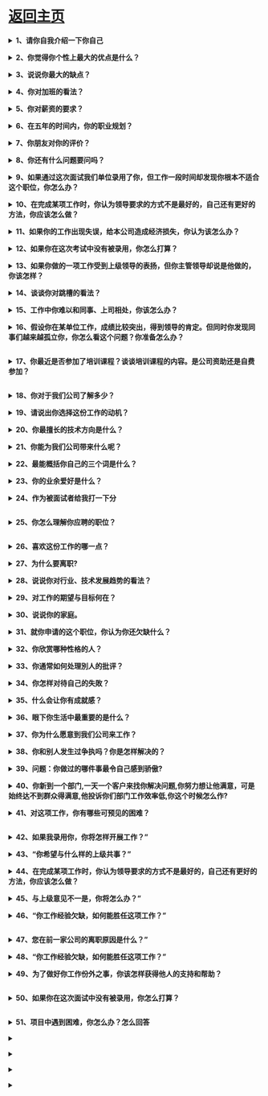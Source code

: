 # [返回主页](../README.md)

<b><details><summary>1、请你自我介绍一下你自己</summary></b>

回答提示：一般人回答这个问题过于平常，只说姓名、年龄、爱好、工作经验，这些在简历上都有，其实，企业最希望知道的是求职者能否胜任工作，包括：最强的技能、最深入研究的知识领域、个性中最积极的部分、做过的最成功的事，主要的成就等，这些都可以和学习无关，也可以和学习有关，但要突出积极的个性和做事的能力，说得合情合理企业才会相信。企业很重视一个人的礼貌，求职者要尊重考官，在回答每个问题之后都说一句“谢谢”。企业喜欢有礼貌的求职者。

</details>

<b><details><summary>2、你觉得你个性上最大的优点是什么？</summary></b>

回答提示：沉着冷静、条理清楚、立场坚定、顽强向上。
乐于助人和关心他人、适应能力和幽默感、乐观和友爱。我在传智播客经过一到两年的培训及项目实战，加上实习工作，使我适合这份工作。我相信我能成功。

</details>

<b><details><summary>3、说说你最大的缺点？</summary></b>

回答提示：这个问题企业问的概率很大，通常不希望听到直接回答的缺点是什么等，如果求职者说自己小心眼、爱忌妒人、非常懒、脾气大、工作效率低，企业肯定不会录用你。绝对不要自作聪明地回答“我最大的缺点是过于追求完美”，有的人以为这样回答会显得自己比较出色，但事实上，他已经岌芨可危了。企业喜欢求职者从自己的优点说起，中间加一些小缺点，最后再把问题转回到优点上，突出优点的部分。企业喜欢聪明的求职者。

</details>

<b><details><summary>4、你对加班的看法？</summary></b>

回答提示：实际上好多公司问这个问题，并不证明一定要加班。 只是想测试你是否愿意为公司奉献。
回答样本：如果是工作需要我会义不容辞加班。我现在单身，没有任何家庭负担，可以全身心的投入工作。但同时，我也会提高工作效率，减少不必要的加班。

</details>

<b><details><summary>5、你对薪资的要求？</summary></b>

回答提示：如果你对薪酬的要求太低，那显然贬低自己的能力；如果你对薪酬的要求太高，那又会显得你分量过重，公司受用不起。一些雇主通常都事先对求聘的职位定下开支预算，因而他们第一次提出的价钱往往是他们所能给予的最高价钱。他们问你只不过想证实一下这笔钱是否足以引起你对该工作的兴趣。
回答样本一：“我对工资没有硬性要求。我相信贵公司在处理我的问题上会友善合理。我注重的是找对工作机会，所以只要条件公平，我则不会计较太多
回答样本二：我受过系统的软件编程的训练，不需要进行大量的培训。而且我本人也对编程特别感兴趣。因此，我希望公司能根据我的情况和市场标准的水平，给我合理的薪水。
回答样本三：如果你必须自己说出具体数目，请不要说一个宽泛的范围，那样你将只能得到最低限度的数字。最好给出一个具体的数字，这样表明你已经对当今的人才市场作了调查，知道像自己这样学历的雇员有什么样的价值。

</details>

<b><details><summary>6、在五年的时间内，你的职业规划？</summary></b>

回答提示：这是每一个应聘者都不希望被问到的问题，但是几乎每个人都会被问到。比较多的答案是“管理者”。但是近几年来，许多公司都已经建立了专门的技术途径。这些工作地位往往被称作“顾问”、“参议技师”或“高级软件工程师”等等。当然，说出其他一些你感兴趣的职位也是可以的，比如产品销售部经理，生产部经理等一些与你的专业有相关背景的工作。要知道，考官总是喜欢有进取心的应聘者，此时如果说“不知道”，或许就会使你丧失一个好机会。最普通的回答应该是 “我准备在技术领域有所作为”或“我希望能按照公司的管理思路发展”。

</details>

<b><details><summary>7、你朋友对你的评价？</summary></b>

回答提示： 想从侧面了解一下你的性格及与人相处的问题。
回答样本：“我的朋友都说我是一个可以信赖的人。因为，我一旦答应别人的事情，就一定会做到。如果我做不到，我就不会轻易许诺。
回答样本：”我觉的我是一个比较随和的人，与不同的人都可以友好相处。在我与人相处时，我总是能站在别人的角度考虑问题“

</details>

<b><details><summary>8、你还有什么问题要问吗？</summary></b>

回答提示：企业的这个问题看上去可有可无，其实很关键，企业不喜欢说“没有问题”的人，因为其很注重员工的个性和创新能力。企业不喜欢求职者问个人福利之类的问题，如果有人这样问：贵公司对新入公司的员工有没有什么培训项目，我可以参加吗？或者说贵公司的晋升机制是什么样的？企业将很欢迎，因为体现出你对学习的热情和对公司的忠诚度以及你的上进心。

</details>

<b><details><summary>9、如果通过这次面试我们单位录用了你，但工作一段时间却发现你根本不适合这个职位，你怎么办？</summary></b>

回答提示：一段时间发现工作不适合我，有两种情况：

1、如果你确实热爱这个职业，那你就要不断学习，虚心向领导和同事学习业务知识和处事经验，了解这个职业的精神内涵和职业要求，力争减少差距；

2、你觉得这个职业可有可无，那还是趁早换个职业，去发现适合你的，你热爱的职业，那样你的发展前途也会大点，对单位和个人都有好处。

</details>

<b><details><summary>10、在完成某项工作时，你认为领导要求的方式不是最好的，自己还有更好的方法，你应该怎么做？</summary></b>

回答提示：①.原则上我会尊重和服从领导的工作安排；同时私底下找机会以请教的口吻，婉转地表达自己的想法，看看领导是否能改变想法；
② 如果领导没有采纳我的建议，我也同样会按领导的要求认真地去完成这项工作；
③.还有一种情况，假如领导要求的方式违背原则，我会坚决提出反对意见；如领导仍固执己见，我会毫不犹豫地再向上级领导反映。

</details>

<b><details><summary>11、如果你的工作出现失误，给本公司造成经济损失，你认为该怎么办？</summary></b>

回答提示：
① 我本意是为公司努力工作，如果造成经济损失，我认为首要的问题是想方设法去弥补或挽回经济损失。如果我无能力负责，希望单位帮助解决；
② 是责任问题。分清责任，各负其责，如果是我的责任，我甘愿受罚；如果是一个我负责的团队中别人的失误，也不能幸灾乐祸，作为一个团队，需要互相提携共同完成工作，安慰同事并且帮助同事查找原因总结经验。
③ 总结经验教训，一个人的一生不可能不犯错误，重要的是能从自己的或者是别人的错误中吸取经验教训，并在今后的工作中避免发生同类的错误。检讨自己的工作方法、分析问题的深度和力度是否不够，以致出现了本可以避免的错误。

</details>

<b><details><summary>12、如果你在这次考试中没有被录用，你怎么打算？</summary></b>

回答提示：现在的社会是一个竞争的社会,从这次面试中也可看出这一点,有竞争就必然有优劣,有成功必定就会有失败.往往成功的背后有许多的困难和挫折,如果这次失败了也仅仅是一次而已,只有经过经验经历的积累才能塑造出一个完全的成功者。我会从以下几个方面来正确看待这次失败.
第一、要敢于面对,面对这次失败不气馁,接受已经失去了这次机会就不会回头这个现实,从心理意志和精神上体现出对这次失败的抵抗力。要有自信,相信自己经历了这次之后经过努力一定能行.能够超越自我.
第二、善于反思,对于这次面试经验要认真总结,思考剖析,能够从自身的角度找差距。正确对待自己,实事求是地评价自己,辩证的看待自己的长短得失,做一个明白人.
第三、走出阴影,要克服这一次失败带给自己的心理压力,时刻牢记自己弱点,防患于未然,加强学习,提高自身素质.
第四、认真工作,回到原单位岗位上后,要实实在在、踏踏实实地工作,三十六行,行行出状元,争取在本岗位上做出一定的成绩.
第五、再接再厉,成为软件工程师或网络工程师一直是我的梦想,以后如果有机会我仍然后再次参加竞争.

</details>

<b><details><summary>13、如果你做的一项工作受到上级领导的表扬，但你主管领导却说是他做的，你该怎样？</summary></b>

回答提示：我首先不会找那位上级领导说明这件事，我会主动找我的主管领导来沟通，因为沟通是解决人际关系的最好办法，但结果会有两种：我的主管领导认识到自己的错误，我想我会视具体情况决定是否原谅他；2.他更加变本加厉的来威胁我，那我会毫不犹豫地找我的上级领导反映此事，因为他这样做会造成负面影响，对今后的工作不利。

</details>

<b><details><summary>14、谈谈你对跳槽的看法？</summary></b>

回答提示：（1）正常的"跳槽"能促进人才合理流动，应该支持；
（2）频繁的跳槽对单位和个人双方都不利，应该反对。

</details>

<b><details><summary>15、工作中你难以和同事、上司相处，你该怎么办？</summary></b>

回答提示：
① 我会服从领导的指挥，配合同事的工作。
② 我会从自身找原因，仔细分析是不是自己工作做得不好让领导不满意，同事看不惯。还要看看是不是为人处世方面做得不好。如果是这样的话 我会努力改正。
③ 如果我找不到原因，我会找机会跟他们沟通，请他们指出我的不足。有问题就及时改正。
④ 作为优秀的员工，应该时刻以大局为重，即使在一段时间内，领导和同事对我不理解，我也会做好本职工作，虚心向他们学习，我相信，他们会看见我在努力，总有一天会对我微笑的！

</details>

<b><details><summary>16、假设你在某单位工作，成绩比较突出，得到领导的肯定。但同时你发现同事们越来越孤立你，你怎么看这个问题？你准备怎么办？

</summary></b>

回答提示：
① 成绩比较突出，得到领导的肯定是件好事情，以后更加努力
② 检讨一下自己是不是对工作的热心度超过同事间交往的热心了，加强同事间的交往及共同的兴趣爱好。
③ 工作中，切勿伤害别人的自尊心
④ 不再领导前拨弄是非
⑤ 乐于助人对面

</details>

<b><details><summary>17、你最近是否参加了培训课程？谈谈培训课程的内容。是公司资助还是自费参加？

</summary></b>

回答提示：是自费参加，就是传智播客的培训课程（可以多谈谈自己学的技术）。

</details>

<b><details><summary>18、你对于我们公司了解多少？</summary></b>

回答提示：在去公司面试前上网查一下该公司主营业务。如回答：贵公司有意改变策略，加强与国外大厂的 OEM 合作，自有品牌的部分则透过海外经销商。

</details>

<b><details><summary>19、请说出你选择这份工作的动机？</summary></b>

回答提示：这是想知道面试者对这份工作的热忱及理解度，并筛选因一时兴起而来应试的人，如果是无经验者，可以强调“就算职种不同，也希望有机会发挥之前的经验”。

</details>

<b><details><summary>20、你最擅长的技术方向是什么？</summary></b>

回答提示：说和你要应聘的职位相关的课程，表现一下自己的热诚没有什么坏处。

</details>

<b><details><summary>21、你能为我们公司带来什么呢？</summary></b>

回答提示：
① 假如你可以的话，试着告诉他们你可以减低他们的费用——“我已经接受过传智播客近两年专业的培训，立刻就可以上岗工作”。
② 企业很想知道未来的员工能为企业做什么，求职者应再次重复自己的优势，然后说：“就我的能力，我可以做一个优秀的员工在组织中发挥能力，给组织带来高效率和更多的收益”。企业喜欢求职者就申请的职位表明自己的能力，比如申请营销之类的职位，可以说：“我可以开发大量的新客户，同时，对老客户做更全面周到的服务，开发老客户的新需求和消费。”等等。

</details>

<b><details><summary>22、最能概括你自己的三个词是什么？</summary></b>

回答提示：
我经常用的三个词是：适应能力强，有责任心和做事有始终，结合具体例子向主考官解释，

</details>

<b><details><summary>23、你的业余爱好是什么？</summary></b>

回答提示：找一些富于团体合作精神的，这里有一个真实的故事：有人被否决掉，因为他的爱好是深海潜水。主考官说：因为这是一项单人活动，我不敢肯定他能否适应团体工作。

</details>

<b><details><summary>24、作为被面试者给我打一下分

</summary></b>

回答提示：试着列出四个优点和一个非常非常非常小的缺点，（可以抱怨一下设施，没有明确责任人的缺点是不会有人介意的）。

</details>

<b><details><summary>25、你怎么理解你应聘的职位？

</summary></b>

回答提示：把岗位职责和任务及工作态度阐述一下

</details>

<b><details><summary>26、喜欢这份工作的哪一点？</summary></b>

回答提示：相信其实大家心中一定都有答案了吧！每个人的价值观不同，自然评断的标准也会不同，但是，在回答面试官这个问题时可不能太直接就把自己心理的话说出来，尤其是薪资方面的问题，不过一些无伤大雅的回答是不错的考虑，如交通方便，工作性质及内容颇能符合自己的兴趣等等都是不错的答案，不过如果这时自己能仔细思考出这份工作的与众不同之处，相信在面试上会大大加分。

</details>

<b><details><summary>27、为什么要离职?</summary></b>

回答提示：
①回答这个问题时一定要小心，就算在前一个工作受到再大的委屈，对公司有多少的怨言，都千万不要表现出来，尤其要避免对公司本身主管的批评，避免面试官的负面情绪及印象；建议此时最好的回答方式是将问题归咎在自己身上，例如觉得工作没有学习发展的空间，自己想在面试工作的相关产业中多加学习，或是前一份工作与自己的生涯规划不合等等，回答的答案最好是积极正面的。
②我希望能获得一份更好的工作，如果机会来临，我会抓住；我觉得目前的工作，已经达到顶峰，即沒有升迁机会。

</details>

<b><details><summary>28、说说你对行业、技术发展趋势的看法？</summary></b>

回答提示：企业对这个问题很感兴趣，只有有备而来的求职者能够过关。求职者可以直接在网上查找对你所申请的行业部门的信息，只有深入了解才能产生独特的见解。企业认为最聪明的求职者是对所面试的公司预先了解很多，包括公司各个部门，发展情况，在面试回答问题的时候可以提到所了解的情况，企业欢迎进入企业的人是“知己”，而不是“盲人”。

</details>

<b><details><summary>29、对工作的期望与目标何在？</summary></b>

回答提示：这是面试者用来评断求职者是否对自己有一定程度的期望、对这份工作是否了解的问题。对于工作有确实学习目标的人通常学习较快，对于新工作自然较容易进入状况，这时建议你，最好针对工作的性质找出一个确实的答案，如业务员的工作可以这样回答：“我的目标是能成为一个超级业务员，将公司的产品广泛的推销出去，达到最好的业绩成效；为了达到这个目标，我一定会努力学习，而我相信以我认真负责的态度，一定可以达到这个目标。”其他类的工作也可以比照这个方式来回答，只要在目标方面稍微修改一下就可以了。

</details>

<b><details><summary>30、说说你的家庭。</summary></b>

回答提示：企业面试时询问家庭问题不是非要知道求职者家庭的情况，探究隐私，企业不喜欢探究个人隐私，而是要了解家庭背景对求职者的塑造和影响。企业希望听到的重点也在于家庭对求职者的积极影响。企业最喜欢听到的是：我很爱我的家庭！我的家庭一向很和睦，虽然我的父亲和母亲都是普通人，但是从小，我就看到我父亲起早贪黑，每天工作特别勤劳，他的行动无形中培养了我认真负责的态度和勤劳的精神。我母亲为人善良，对人热情，特别乐于助人，所以在单位人缘很好，她的一言一行也一直在教导我做人的道理。企业相信，和睦的家庭关系对一个人的成长有潜移默化的影响。

</details>

<b><details><summary>31、就你申请的这个职位，你认为你还欠缺什么？</summary></b>

回答提示：企业喜欢问求职者弱点，但精明的求职者一般不直接回答。他们希望看到这样的求职者：继续重复自己的优势，然后说：“对于这个职位和我的能力来说，我相信自己是可以胜任的，只是缺乏经验，这个问题我想我可以进入公司以后以最短的时间来解决，我的学习能力很强，我相信可以很快融入公司的企业文化，进入工作状态。”企业喜欢能够巧妙地躲过难题的求职者。

</details>

<b><details><summary>32、你欣赏哪种性格的人？</summary></b>

回答提示：诚实、不死板而且容易相处的人、有"实际行动"的人。

</details>

<b><details><summary>33、你通常如何处理別人的批评？</summary></b>

回答提示：①沈默是金。不必说什么，否则情况更糟，不过我会接受建设性的批评；②我会等大家冷靜下来再讨论。

</details>

<b><details><summary>34、你怎样对待自己的失敗？</summary></b>

回答提示：我们大家生来都不是十全十美的，我相信我有第二个机会改正我的错误。

</details>

<b><details><summary>35、什么会让你有成就感？</summary></b>

回答提示：为贵公司竭力效劳；尽我所能，完成一个项目

</details>

<b><details><summary>36、眼下你生活中最重要的是什么？</summary></b>

回答提示：对我来说，能在这个领域找到工作是最重要的；望能在贵公司任职对我说最重要。

</details>

<b><details><summary>37、你为什么愿意到我们公司来工作？</summary></b>

回答提示：对于这个问题，你要格外小心，如果你已经对该单位作了研究，你可以回答一些详细的原因，像“公司本身的高技术开发环境很吸引我。”，“我同公司出生在同样的时代，我希望能够进入一家与我共同成长的公司。”“你们公司一直都稳定发展，在近几年来在市场上很有竞争力。”或者“我认为贵公司能够给我提供一个与众不同的发展道路。”这都显示出你已经做了一些调查，也说明你对自己的未来有了较为具体的远景规划。

</details>

<b><details><summary>38、你和别人发生过争执吗？你是怎样解决的？</summary></b>

回答提示：这是面试中最险恶的问题。其实是考官布下的一个陷阱。千万不要说任何人的过错。应知成功解决矛盾是一个协作团体中成员所必备的能力。假如你工作在一个服务行业，这个问题简直成了最重要的一个环节。你是否能获得这份工作，将取决于这个问题的回答。考官希望看到你是成熟且乐于奉献的。他们通过这个问题了解你的成熟度和处世能力。在没有外界干涉的情况下，通过妥协的方式来解决才是正确答案。

</details>

<b><details><summary>39、问题：你做过的哪件事最令自己感到骄傲?</summary></b>

回答提示：这是考官给你的一个机会，让你展示自己把握命运的能力。这会体现你潜在的领导能力以及你被提升的可能性。假如你应聘于一个服务性质的单位，你很可能会被邀请去午餐。记住：你的前途取决于你的知识、你的社交能力和综合表现。

</details>

<b><details><summary>40、你新到一个部门,一天一个客户来找你解决问题,你努力想让他满意，可是始终达不到群众得满意,他投诉你们部门工作效率低,你这个时候怎么作?</summary></b>

回答提示：(1)首先，我会保持冷静。作为一名工作人员，在工作中遇到各种各样的问题是正常的，关键是如何认识它，积极应对，妥善处理。 (2)其次，我会反思一下客户不满意的原因。一是看是否是自己在解决问题上的确有考虑的不周到的地方，二是看是否是客户不太了解相关的服务规定而提出超出规定的要求，三是看是否是客户了解相关的规定，但是提出的要求不合理。 (3)再次，根据原因采取相对的对策。如果是自己确有不周到的地方，按照服务规定作出合理的安排，并向客户作出解释；如果是客户不太了解政策规定而造成的误解，我会向他作出进一步的解释，消除他的误会；如果是客户提出的要求不符合政策规定，我会明确地向他指出。 (4)再次，我会把整个事情的处理情况向领导作出说明，希望得到他的理解和支持。(5)我不会因为客户投诉了我而丧失工作的热情和积极性，而会一如既往地牢记为客户服务的宗旨，争取早日做一名领导信任、公司放心、客户满意的职员。

</details>

<b><details><summary>41、对这项工作，你有哪些可预见的困难？
</summary></b>

回答提示：：①不宜直接说出具体的困难，否则可能令对方怀疑应聘者不行；②可以尝试迂回战术，说出应聘者对困难所持有的态度——“工作中出现一些困难是正常的，也是难免的，但是只要有坚忍不拔的毅力、良好的合作精神以及事前周密而充分的准备，任何困难都是可以克服。”
分析：一般问这个问题，面试者的希望就比较大了，因为已经在谈工作细节。但常规思路中的回答，又被面试官“骗”了。当面试官询问这个问题的时候，有两个目的。第一，看看应聘者是不是在行，说出的困难是不是在这个职位中一般都不可避免的问题。第二，是想看一下应聘者解决困难的手法对不对，及公司能否提供这样的资源。而不是想了解应聘者对困难的态度。
 
</details>

<b><details><summary>42、如果我录用你，你将怎样开展工作？”</summary></b>

回答提示： ①如果应聘者对于应聘的职位缺乏足够的了解，最好不要直接说出自己开展工作的具体办法；②可以尝试采用迂回战术来回答，如“首先听取领导的指示和要求，然后就有关情况进行了解和熟悉，接下来制定一份近期的工作计划并报领导批准，最后根据计划开展工作。”
分析：这个问题的主要目的也是了解应聘者的工作能力和计划性、条理性，而且重点想要知道细节。如果向思路中所讲的迂回战术，面试官会认为回避问题，如果引导了几次仍然是回避的话。此人绝对不会录用了。
 
</details>

<b><details><summary>43、“你希望与什么样的上级共事？”</summary></b>

回答提示：①通过应聘者对上级的“希望”可以判断出应聘者对自我要求的意识，这既上一个陷阱，又是一次机会；②最好回避对上级具体的希望，多谈对自己的要求；③如“做为刚步入社会的新人，我应该多要求自己尽快熟悉环境、适应环境，而不应该对环境提出什么要求，只要能发挥我的专长就可以了
分析：这个问题比较好的回答是，希望我的上级能够在工作中对我多指导，对我工作中的错误能够立即指出。总之，从上级指导这个方面谈，不会有大的纰漏。
 
</details>

<b><details><summary>44、在完成某项工作时，你认为领导要求的方式不是最好的，自己还有更好的方法，你应该怎么做？</summary></b>

回答提示：
①.原则上我会尊重和服从领导的工作安排；同时私底下找机会以请教的口吻，婉转地表达自己的想法，看看领导是否能改变想法；
②如果领导没有采纳我的建议，我也同样会按领导的要求认真地去完成这项工作；
③.还有一种情况，假如领导要求的方式违背原则，我会坚决提出反对意见；如领导仍固执己见，我会毫不犹豫地再向上级领导反映。

</details>

<b><details><summary>45、与上级意见不一是，你将怎么办？”</summary></b>

回答提示：①一般可以这样回答“我会给上级以必要的解释和提醒，在这种情况下，我会服从上级的意见。”②如果面试你的是总经理，而你所应聘的职位另有一位经理，且这位经理当时不在场，可以这样回答：“对于非原则性问题，我会服从上级的意见，对于涉及公司利益的重大问题，我希望能向更高层领导反映。”
分析：这个问题的标准答案是思路1，如果用2的回答，必死无疑。你没有摸清楚改公司的内部情况，先想打小报告，这样的人没有人敢要。
 
</details>

<b><details><summary>46、“你工作经验欠缺，如何能胜任这项工作？”
</summary></b>

常规思路：①如果招聘单位对应届毕业生的应聘者提出这个问题，说明招聘公司并不真正在乎“经验”，关键看应聘者怎样回答；②对这个问题的回答最好要体现出应聘者的诚恳、机智、果敢及敬业；③如“作为应届毕业生，在工作经验方面的确会有所欠缺，因此在读书期间我一直利用各种机会在这个行业里做兼职。我也发现，实际工作远比书本知识丰富、复杂。但我有较强的责任心、适应能力和学习能力，而且比较勤奋，所以在兼职中均能圆满完成各项工作，从中获取的经验也令我受益非浅。请贵公司放心，学校所学及兼职的工作经验使我一定能胜任这个职位。” 点评：这个问题思路中的答案尚可。突出自己的吃苦能力和适应性以及学习能力（不是学习成绩）为好。

</details>

<b><details><summary>47、您在前一家公司的离职原因是什么？”</summary></b>

回答提示：①最重要的是：应聘者要使找招聘单位相信，应聘者在过往的单位的“离职原因”在此家招聘单位里不存在；②避免把“离职原因”说得太详细、太具体；③不能掺杂主观的负面感受，如“太辛苦”、“人际关系复杂”、“管理太混乱”、“公司不重视人才”、“公司排斥我们某某的员工”等；④但也不能躲闪、回避，如“想换换环境”、“个人原因”等；⑤不能涉及自己负面的人格特征，如不诚实、懒惰、缺乏责任感、不随和等；⑥尽量使解释的理由为应聘者个人形象添彩；⑦相关例子：如“我离职是因为这家公司倒闭；我在公司工作了三年多，有较深的感情；从去年始，由于市场形势突变，公司的局面急转直下；到眼下这一步我觉得很遗憾，但还要面对显示，重新寻找能发挥我能力的舞台。”同一个面试问题并非只有一个答案，而同一个答案并不是在任何面试场合都有效，关键在应聘者掌握了规律后，对面试的具体情况进行把握，有意识地揣摩面试官提出问题的心理背景，然后投其所好。
分析：除非是薪资太低，或者是最初的工作，否则不要用薪资作为理由。“求发展”也被考官听得太多，离职理由要根据每个人的真实离职理由来设计，但是在回答时一定要表现得真诚。实在想不出来的时候，家在外地可以说是因为家中有事，须请假几个月，公司又不可能准假，所以辞职。这个答案一般面试官还能接受。

</details>

<b><details><summary>48、“你工作经验欠缺，如何能胜任这项工作？”</summary></b>

回答提示：①如果招聘单位对应届毕业生的应聘者提出这个问题，说明招聘公司并不真正在乎“经验”，关键看应聘者怎样回答；②对这个问题的回答最好要体现出应聘者的诚恳、机智、果敢及敬业；③如“作为应届毕业生，在工作经验方面的确会有所欠缺，因此在读书期间我一直利用各种机会在这个行业里做兼职。我也发现，实际工作远比书本知识丰富、复杂。但我有较强的责任心、适应能力和学习能力，而且比较勤奋，所以在兼职中均能圆满完成各项工作，从中获取的经验也令我受益非浅。请贵公司放心，学校所学及兼职的工作经验使我一定能胜任这个职位。”
分析：这个问题思路中的答案尚可。突出自己的吃苦能力和适应性以及学习能力（不是学习成绩）为好。
 
</details>

<b><details><summary>49、为了做好你工作份外之事，你该怎样获得他人的支持和帮助？
</summary></b>

回答提示：每个公司都在不断变化发展的过程中；你当然希望你的员工也是这样。你希望得到那些希望并欢迎变化的人，因为这些人明白，为了公司的发展，变化是公司日常生活中重要组成部分。这样的员工往往很容易适应公司的变化，并会对变化做出积极的响应。此外，他们遇到矛盾和问题时，也能泰然处之。下面的问题能够考核应聘者这方面的能力。
据说有人能从容避免正面冲突。请讲一下你在这方面的经验和技巧。
有些时候，我们得和我们不喜欢的人在一起共事。说说你曾经克服了性格方面的冲突而取得预期工作效果的经历。
 
</details>

<b><details><summary>50、如果你在这次面试中没有被录用，你怎么打算？
</summary></b>

回答提示：现在的社会是一个竞争的社会,从这次面试中也可看出这一点,有竞争就必然有优劣,有成功必定就会有失败.往往成功的背后有许多的困难和挫折,如果这次失败了也仅仅是一次而已,只有经过经验经历的积累才能塑造出一个完全的成功者。我会从以下几个方面来正确看待这次失败.
第一、要敢于面对,面对这次失败不气馁,接受已经失去了这次机会就不会回头这个现实,从心理意志和精神上体现出对这次失败的抵抗力。要有自信,相信自己经历了这次之后经过努力一定能行.能够超越自我.
第二、善于反思,对于这次面试经验要认真总结,思考剖析,能够从自身的角度找差距。正确对待自己,实事求是地评价自己,辩证的看待自己的长短得失,做一个明白人.
第三、走出阴影,要克服这一次失败带给自己的心理压力,时刻牢记自己弱点,防患于未然,加强学习,提高自身素质.
第四、认真工作,回到原单位岗位上后,要实实在在、踏踏实实地工作,三十六行,行
 
</details>

<b><details><summary>51、项目中遇到困难，你怎么办？怎么回答</summary></b>

自己能搞定的，就自己上网找资料；但如果比如在2个小时之内还没有头绪，就考虑问公司技术水平比较高的同事之类的，然后还要及时和项目经理沟通。。。。 

那不浪费了2个小时时间 业务问题的话，谁清楚就问谁啊……即时沟通能够大大提高工作效率。

技术问题查资料，需求问题重新分析

还是写程序的时候有技术难点、技术难点又分普遍的技术难点、还是你个人不会做、
第一种这个要找项目负责人商量、甚至要找产品/运行或其他甲方沟通、
第二种普遍技术难点的话、参考资料或者和项目负责人商量看看怎么办、
第三种的话、先自己查资料试着解决、不行就找人其他资讯、、

</details>

<b><details><summary></summary></b>

</details>

<b><details><summary></summary></b>

</details>

<b><details><summary></summary></b>

</details>

<b><details><summary></summary></b>

</details>

